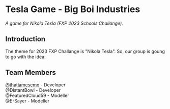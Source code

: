 # Tesla Game - Big Boi Industries
*A game for Nikola Tesla (FXP 2023 Schools Challange).*

## Introduction
The theme for 2023 FXP Challange is "Nikola Tesla". So, our group is goung to go with the idea: 

## Team Members
[@thatjamesemo](https://www.github.com/thatjamesemo) - Developer  
@DistantBowl - Developer  
@FeaturedCloud59 - Modeller  
@E-Sayer - Modeller  
